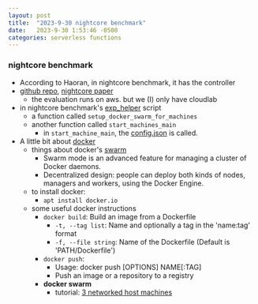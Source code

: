 ```yaml
---
layout: post
title:  "2023-9-30 nightcore benchmark"
date:   2023-9-30 1:53:46 -0500
categories: serverless functions
---
```

### nightcore benchmark
- According to Haoran, in nightcore benchmark, it has the controller
- [github repo](https://github.com/ut-osa/nightcore-benchmarks/tree/master), [nightcore paper](https://www.cs.utexas.edu/users/witchel/pubs/jia21asplos-nightcore.pdf)
	+ the evaluation runs on aws. but we (I) only have cloudlab
- in nightcore benchmark's [exp_helper](https://github.com/ut-osa/nightcore-benchmarks/blob/master/scripts/exp_helper#L148) script
	+ a function called `setup_docker_swarm_for_machines`
	+ another function called `start_machines_main`
		* in `start_machine_main`, the [config.json](https://github.com/ut-osa/nightcore-benchmarks/blob/master/experiments/hipstershop_4node/config.json) is called. 
- A little bit about [docker](https://en.wikipedia.org/wiki/Docker_(software))
	+ things about docker's [swarm](https://docs.docker.com/engine/swarm/)
		* Swarm mode is an advanced feature for managing a cluster of Docker daemons.
		* Decentralized design: people can deploy both kinds of nodes, managers and workers, using the Docker Engine.
	+ to install docker: 
		* `apt install docker.io`
	+ some useful docker instructions
		* `docker build`: Build an image from a Dockerfile
			- `-t, --tag list`: Name and optionally a tag in the 'name:tag' format
			- `-f, --file string`: Name of the Dockerfile (Default is 'PATH/Dockerfile')
		* `docker push`: 
			- Usage:	docker push [OPTIONS] NAME[:TAG]
			- Push an image or a repository to a registry 
		* <strong>docker swarm</strong>
			- tutorial: [3 networked host machines](https://docs.docker.com/engine/swarm/swarm-tutorial/#three-networked-host-machines)
